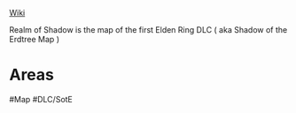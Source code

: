 [Wiki](https://eldenring.wiki.fextralife.com/Land+of+**Shadow)

Realm of Shadow is the map of the first Elden Ring DLC ( aka Shadow of the Erdtree Map )

# Areas

#Map #DLC/SotE
